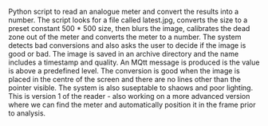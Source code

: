 Python script to read an analogue meter and convert the results into a number.
The script looks for a file called latest.jpg, converts the size to a preset constant 500 * 500 size, then blurs the image, calibrates the dead zone out of the meter and converts the meter to a number.
The system detects bad conversions and also asks the user to decide if the image is good or bad. The image is saved in an archive directory and the name includes a timestamp and quality. 
An MQtt message is produced is the value is above a predefined level.
The conversion is good when the image is placed in the centre of the screen and there are no lines other than the pointer visible. The system is also suseptable to shaows and poor lighting.
This is version 1 of the reader - also working on a more advanced version where we can find the meter and automatically position it in the frame prior to analysis.
